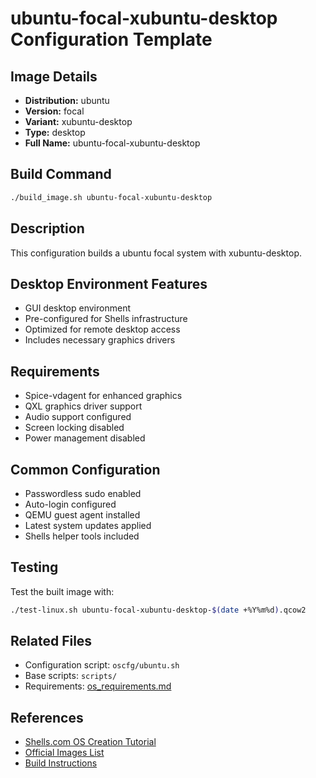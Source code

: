 # ubuntu-focal-xubuntu-desktop Configuration Template

## Image Details
- **Distribution:** ubuntu
- **Version:** focal
- **Variant:** xubuntu-desktop
- **Type:** desktop
- **Full Name:** ubuntu-focal-xubuntu-desktop

## Build Command
```bash
./build_image.sh ubuntu-focal-xubuntu-desktop
```

## Description
This configuration builds a ubuntu focal system with xubuntu-desktop.

## Desktop Environment Features
- GUI desktop environment
- Pre-configured for Shells infrastructure
- Optimized for remote desktop access
- Includes necessary graphics drivers

## Requirements
- Spice-vdagent for enhanced graphics
- QXL graphics driver support
- Audio support configured
- Screen locking disabled
- Power management disabled

## Common Configuration
- Passwordless sudo enabled
- Auto-login configured
- QEMU guest agent installed
- Latest system updates applied
- Shells helper tools included

## Testing
Test the built image with:
```bash
./test-linux.sh ubuntu-focal-xubuntu-desktop-$(date +%Y%m%d).qcow2
```

## Related Files
- Configuration script: `oscfg/ubuntu.sh`
- Base scripts: `scripts/`
- Requirements: [os_requirements.md](../os_requirements.md)

## References
- [Shells.com OS Creation Tutorial](../docs/shells-os-creation-tutorial.md)
- [Official Images List](../official_images.txt)
- [Build Instructions](../README.md)
